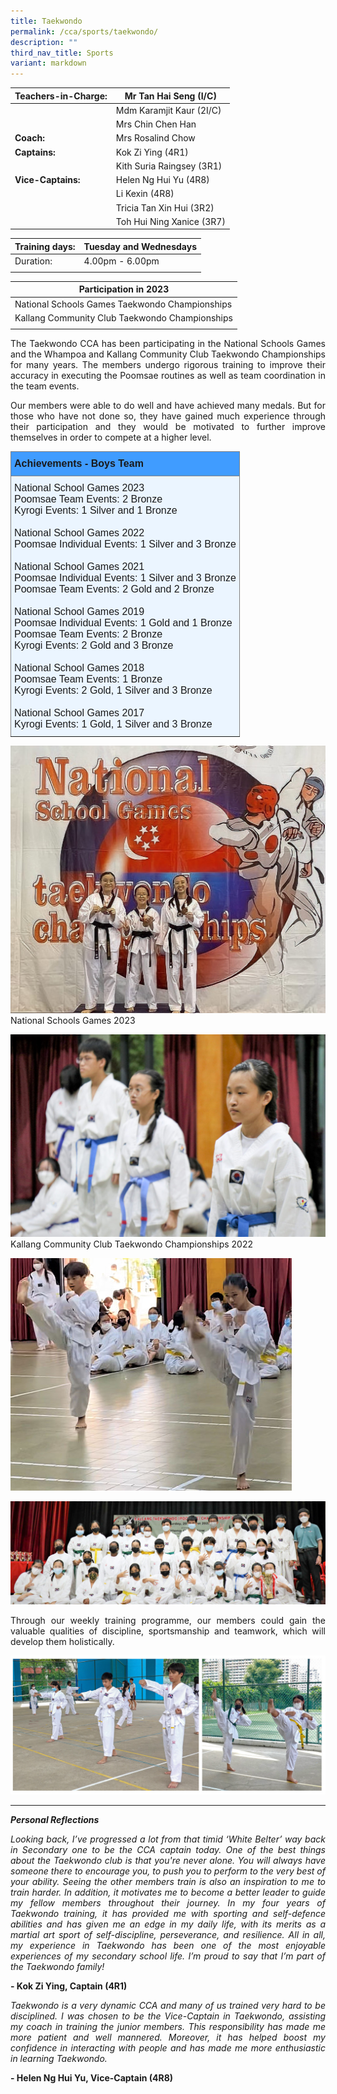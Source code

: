 ```yaml
---
title: Taekwondo
permalink: /cca/sports/taekwondo/
description: ""
third_nav_title: Sports
variant: markdown
---
```

|  **Teachers-in-Charge:** | Mr Tan Hai Seng (I/C) | 
| -------- | -------- |
| |Mdm Karamjit Kaur (2I/C) |
| | Mrs Chin Chen Han |
|**Coach:** | Mrs Rosalind Chow|
|**Captains:** |Kok Zi Ying (4R1) |
| | Kith Suria Raingsey (3R1) |
|**Vice-Captains:** |Helen Ng Hui Yu (4R8) |
|   |Li Kexin (4R8)  |
| | Tricia Tan Xin Hui (3R2) |
| |Toh Hui Ning Xanice (3R7) |


| Training days: | Tuesday and Wednesdays  |
| - | -|
| Duration: |  4.00pm - 6.00pm |
| | |


|**Participation in 2023** | 
| --|
|  National Schools Games Taekwondo Championships |  
| Kallang Community Club Taekwondo Championships |  
| |

<p style="text-align:justify">The Taekwondo CCA has been participating in the National Schools Games and the Whampoa and Kallang Community Club Taekwondo Championships for many years. The members undergo rigorous training to improve their accuracy in executing the Poomsae routines as well as team coordination in the team events. </p>

<p style="text-align:justify">Our members were able to do well and have achieved many medals. But for those who have not done so, they have gained much experience through their participation and they would be motivated to further improve themselves in order to compete at a higher level. </p>


<style type="text/css">
.tg  {border-collapse:collapse;border-spacing:0;}
.tg td{border-color:black;border-style:solid;border-width:1px;font-family:Arial, sans-serif;font-size:14px;
  overflow:hidden;padding:10px 5px;word-break:normal;}
.tg th{border-color:black;border-style:solid;border-width:1px;font-family:Arial, sans-serif;font-size:14px;
  font-weight:normal;overflow:hidden;padding:10px 5px;word-break:normal;}
.tg .tg-3i1z{background-color:#ebf5ff;border-color:inherit;font-size:medium;text-align:left;vertical-align:top}
.tg .tg-ts73{background-color:#409cff;border-color:inherit;font-size:medium;text-align:left;vertical-align:top}
</style>
<table class="tg">
<thead>
  <tr>
    <th class="tg-ts73"><span style="font-weight:bold">Achievements - Boys Team</span></th>
  </tr>
</thead>
<tbody>
  <tr>
    <td class="tg-3i1z">National School Games 2023<br>Poomsae Team Events: 2 Bronze<br>
Kyrogi Events: 1 Silver and 1 Bronze
			<br><br>
National School Games 2022 <br>
Poomsae Individual Events: 1 Silver and 3 Bronze
			<br><br>
National School Games 2021<br>
			Poomsae Individual Events: 1 Silver and 3 Bronze<br>
Poomsae Team Events: 2 Gold and 2 Bronze
			<br><br>
			National School Games 2019<br>
Poomsae Individual Events: 1 Gold and 1 Bronze<br>
Poomsae Team Events: 2 Bronze <br>
Kyrogi Events: 2 Gold and 3 Bronze
			<br><br>
National School Games 2018<br>
Poomsae Team Events: 1 Bronze<br>
Kyrogi Events: 2 Gold, 1 Silver and 3 Bronze
			<br><br>
National School Games 2017<br>
Kyrogi Events: 1 Gold, 1 Silver and 3 Bronze
			<br></td>
  </tr>
</tbody>
</table>

<img style="width:600px" alt="taekwondo" src="/images/Cca/cca-taekwondo-n01.jpg">
National Schools Games 2023

![](/images/Cca/cca-taekwondo-n02.jpg)
Kallang Community Club Taekwondo Championships 2022

![](/images/Cca/cca-taekwondo-n03.jpg)

![](/images/Cca/cca-taekwondo-n04.jpg)

<p style="text-align:justify">Through our weekly training programme, our members could gain the valuable qualities of discipline, sportsmanship and teamwork, which will develop them holistically. </p>

![](/images/Cca/cca-taekwondo-n05.jpg)




<hr>

***Personal Reflections***
<p style="text-align:justify; font-style:italic">
Looking back, I’ve progressed a lot from that timid ‘White Belter’ way back in Secondary one to be the CCA captain today. One of the best things about the Taekwondo club is that you're never alone. You will always have someone there to encourage you, to push you to perform to the very best of your ability. Seeing the other members train is also an inspiration to me to train harder. In addition, it motivates me to become a better leader to guide my fellow members throughout their journey.
In my four years of Taekwondo training, it has provided me with sporting and self-defence abilities and has given me an edge in my daily life, with its merits as a martial art sport of self-discipline, perseverance, and resilience. All in all, my experience in Taekwondo has been one of the most enjoyable experiences of my secondary school life. I’m proud to say that I’m part of the Taekwondo family! </p>

<p style="text-align:justify; font-style:italic">
</p>

**- Kok Zi Ying, Captain (4R1)**
 
<p style="text-align:justify; font-style:italic">
Taekwondo is a very dynamic CCA and many of us trained very hard to be disciplined. I was chosen to be the Vice-Captain in Taekwondo, assisting my coach in training the junior members. This responsibility has made me more patient and well mannered. Moreover, it has helped boost my confidence in interacting with people and has made me more enthusiastic in learning Taekwondo. </p>

**- Helen Ng Hui Yu, Vice-Captain (4R8)**